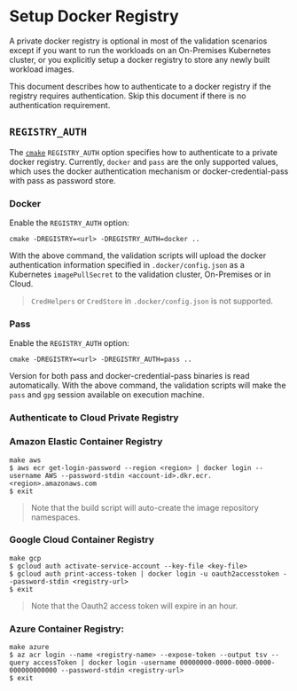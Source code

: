 
# Setup Docker Registry

A private docker registry is optional in most of the validation scenarios except if you want to run the workloads on an On-Premises  Kubernetes cluster, or you explicitly setup a docker registry to store any newly built workload images.

This document describes how to authenticate to a docker registry if the registry requires authentication. Skip this document if there is no authentication requirement.

## `REGISTRY_AUTH`

The [`cmake`][cmake] `REGISTRY_AUTH` option specifies how to authenticate to a private docker registry. Currently, `docker` and `pass` are the only supported values, which uses the docker authentication mechanism or docker-credential-pass with pass as password store.

### Docker

Enable the `REGISTRY_AUTH` option:

```
cmake -DREGISTRY=<url> -DREGISTRY_AUTH=docker ..
```

With the above command, the validation scripts will upload the docker authentication information specified in `.docker/config.json` as a Kubernetes `imagePullSecret` to the validation cluster, On-Premises or in Cloud.

> `CredHelpers` or `CredStore` in `.docker/config.json` is not supported.

### Pass

Enable the `REGISTRY_AUTH` option:

```
cmake -DREGISTRY=<url> -DREGISTRY_AUTH=pass ..
```

Version for both pass and docker-credential-pass binaries is read automatically. With the above command, the validation scripts will make the `pass` and `gpg` session available on execution machine.

### Authenticate to Cloud Private Registry

### Amazon Elastic Container Registry

```
make aws
$ aws ecr get-login-password --region <region> | docker login --username AWS --password-stdin <account-id>.dkr.ecr.<region>.amazonaws.com
$ exit
```

> Note that the build script will auto-create the image repository namespaces.

### Google Cloud Container Registry

```
make gcp
$ gcloud auth activate-service-account --key-file <key-file>
$ gcloud auth print-access-token | docker login -u oauth2accesstoken --password-stdin <registry-url>
$ exit
```

> Note that the Oauth2 access token will expire in an hour.


### Azure Container Registry:

```
make azure
$ az acr login --name <registry-name> --expose-token --output tsv --query accessToken | docker login -username 00000000-0000-0000-0000-000000000000 --password-stdin <registry-url>
$ exit
```

[cmake]: ../../user-guide/executing-workload/cmake.md